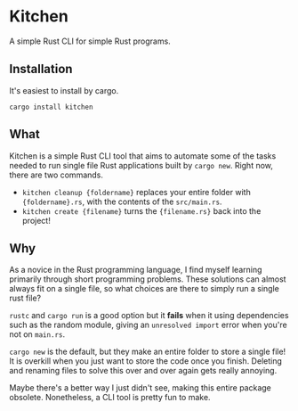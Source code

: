 # Kitchen

A simple Rust CLI for simple Rust programs.

## Installation

It's easiest to install by cargo.

`cargo install kitchen`

## What

Kitchen is a simple Rust CLI tool that aims to automate some of the tasks needed to run single file Rust applications built by `cargo new`. Right now, there are two commands.

- `kitchen cleanup {foldername}` replaces your entire folder with `{foldername}.rs`, with the contents of the `src/main.rs`.
- `kitchen create {filename}` turns the `{filename.rs}` back into the project! 

## Why

As a novice in the Rust programming language, I find myself learning primarily through short programming problems. These solutions can almost always fit on a single file, so what choices are there to simply run a single rust file? 

`rustc` and `cargo run` is a good option but it **fails** when it using dependencies such as the random module, giving an `unresolved import` error when you're not on `main.rs`.

`cargo new` is the default, but they make an entire folder to store a single file! It is overkill when you just want to store the code once you finish. Deleting and renaming files to solve this over and over again gets really annoying.

Maybe there's a better way I just didn't see, making this entire package obsolete. Nonetheless, a CLI tool is pretty fun to make.

